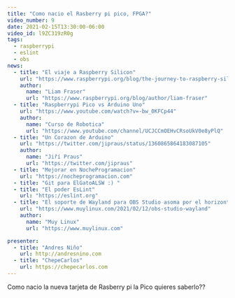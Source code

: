 ```yaml
---
title: "Como nacio el Rasberry pi pico, FPGA?"
video_number: 9
date: 2021-02-15T13:30:00-06:00
video_id: l9ZC319zR0g
tags:
  - raspberrypi
  - eslint
  - obs
news:
  - title: "El viaje a Raspberry Silicon"
    url: "https://www.raspberrypi.org/blog/the-journey-to-raspberry-silicon"
    author:
      name: "Liam Fraser"
      url: "https://www.raspberrypi.org/blog/author/liam-fraser"
  - title: "Raspberrypi Pico vs Arduino Uno"
    url: "https://www.youtube.com/watch?v=-bw_0KFCp44"
    author:
      name: "Curso de Robotica"
      url: "https://www.youtube.com/channel/UCJCCmOEHvCRsoUkV0e8yPlQ"
  - title: "Un Corazon de Arduino"
    url: "https://twitter.com/jipraus/status/1360865864183087105"
    author:
      name: "Jiří Praus"
      url: "https://twitter.com/jipraus"
  - title: "Mejorar en NocheProgramacion"
    url: "https://nocheprogramacion.com"
  - title: "Git para ElGatoALSW :) "
  - title: "El poder EsLint"
    url: "https://eslint.org"
  - title: "El soporte de Wayland para OBS Studio asoma por el horizonte"
    url: "https://www.muylinux.com/2021/02/12/obs-studio-wayland"
    author:
      name: "Muy Linux"
      url: "https://www.muylinux.com"

presenter:
  - title: "Andres Niño"
    url: http://andresnino.com
  - title: "ChepeCarlos"
    url: https://chepecarlos.com
---
```


Como nacio la nueva tarjeta de Rasberry pi la Pico quieres saberlo??
